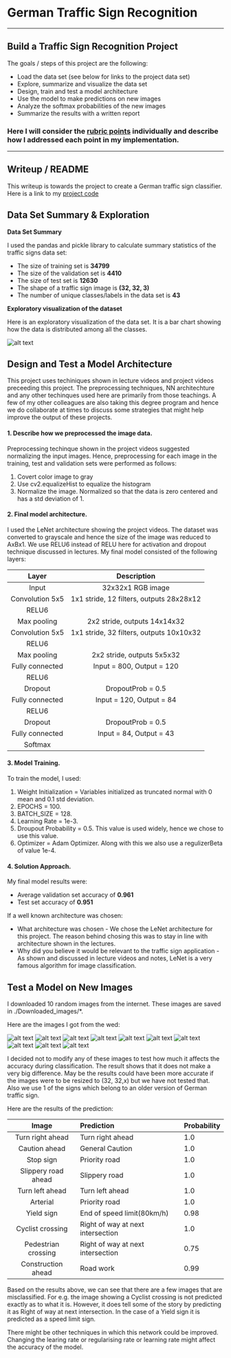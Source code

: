 # **German Traffic Sign Recognition**

---

## Build a Traffic Sign Recognition Project

The goals / steps of this project are the following:
* Load the data set (see below for links to the project data set)
* Explore, summarize and visualize the data set
* Design, train and test a model architecture
* Use the model to make predictions on new images
* Analyze the softmax probabilities of the new images
* Summarize the results with a written report

[//]: # (Image References)

[image1]: ./examples/visualization.png "Visualization"
[image2]: ./Downloaded_images/Arterial.jpg "Traffic Sign 1"
[image3]: ./Downloaded_images/Caution_ahead.jpg "Traffic Sign 2"
[image4]: ./Downloaded_images/Construction_ahead.jpg "Traffic Sign 3"
[image5]: ./Downloaded_images/Old_cyclists_crossing_theroad--Stock-Photo.jpg "Traffic Sign 4"
[image6]: ./Downloaded_images/pedestrian_crossing_Photo.jpg "Traffic Sign 5"
[image7]: ./Downloaded_images/slippery_road.jpg "Traffic Sign 6"
[image8]: ./Downloaded_images/Stop_Sign.jpg "Traffic Sign 7"
[image9]: ./Downloaded_images/Turn_left_ahead.jpg "Traffic Sign 8"
[image10]: ./Downloaded_images/Turn_right_ahead.jpg "Traffic Sign 9"
[image11]: ./Downloaded_images/yield_signs.jpg "Traffic Sign 10"

### Here I will consider the [rubric points](https://review.udacity.com/#!/rubrics/481/view) individually and describe how I addressed each point in my implementation.  

---
## Writeup / README

This writeup is towards the project to create a German traffic sign classifier. Here is a link to my [project code](https://github.com/metawala/SDCarNDTerm1/blob/master/P2_Traffic_Sign_Classifier/Traffic_Sign_Classifier.ipynb)

## Data Set Summary & Exploration

**Data Set Summary**

I used the pandas and pickle library to calculate summary statistics of the traffic signs data set:

* The size of training set is **34799**
* The size of the validation set is **4410**
* The size of test set is **12630**
* The shape of a traffic sign image is **(32, 32, 3)**
* The number of unique classes/labels in the data set is **43**

**Exploratory visualization of the dataset**

Here is an exploratory visualization of the data set. It is a bar chart showing how the data is distributed among all the classes.

![alt text][image1]

## Design and Test a Model Architecture

This project uses techiniques shown in lecture videos and project videos preceeding this project. The preprocessing techniques, NN architechture and any other techinques used here are primarily from those teachings. A few of my other colleagues are also taking this degree program and hence we do collaborate at times to discuss some strategies that might help improve the output of these projects. 

#### 1. Describe how we preprocessed the image data.

Preprocessing techinque shown in the project videos suggested normalizing the input images. Hence, preprocessing for each image in the training, test and validation sets were performed as follows:

1. Covert color image to gray
2. Use cv2.equalizeHist to equalize the histogram
3. Normalize the image. Normalized so that the data is zero centered and has a std deviation of 1.

#### 2. Final model architecture.

I used the LeNet architecture showing the project videos. The dataset was converted to grayscale and hence the size of the image was reduced to AxBx1. We use RELU6 instead of RELU here for activation and dropout technique discussed in lectures. My final model consisted of the following layers:

| Layer         		|     Description	        					| 
|:---------------------:|:---------------------------------------------:| 
| Input         		| 32x32x1 RGB image   							| 
| Convolution 5x5     	| 1x1 stride, 12 filters, outputs 28x28x12 	    |
| RELU6					|												|
| Max pooling	      	| 2x2 stride,  outputs 14x14x32 				|
| Convolution 5x5	    | 1x1 stride, 32 filters, outputs 10x10x32  	|
| RELU6					|												|
| Max pooling	      	| 2x2 stride,  outputs 5x5x32    				|
| Fully connected		| Input = 800, Output = 120     				|
| RELU6 				|												|
| Dropout		        | DropoutProb = 0.5								|
| Fully connected		| Input = 120, Output = 84						|
| RELU6 				|												|
| Dropout		        | DropoutProb = 0.5								|
| Fully connected		| Input = 84, Output = 43						|
| Softmax				|              									|

#### 3. Model Training.

To train the model, I used:
1. Weight Initialization = Variables initialized as truncated normal with 0 mean and 0.1 std deviation.
1. EPOCHS = 100.
2. BATCH_SIZE = 128.
3. Learning Rate = 1e-3.
4. Droupout Probability = 0.5. This value is used widely, hence we chose to use this value.
6. Optimizer = Adam Optimizer. Along with this we also use a regulizerBeta of value 1e-4.

#### 4. Solution Approach.

My final model results were:
* Average validation set accuracy of **0.961**
* Test set accuracy of **0.951**

If a well known architecture was chosen:
* What architecture was chosen - We chose the LeNet architecture for this project. The reason behind chosing this was to stay in line with architecture shown in the lectures.
* Why did you believe it would be relevant to the traffic sign application - As shown and discussed in lecture videos and notes, LeNet is a very famous algorithm for image classification. 

## Test a Model on New Images

I downloaded 10 random images from the internet. These images are saved in ./Downloaded_images/*. 

Here are the images I got from the wed:

![alt text][image2] ![alt text][image3] ![alt text][image4] ![alt text][image5] ![alt text][image6] ![alt text][image7] ![alt text][image8] ![alt text][image9] ![alt text][image10] ![alt text][image11]

I decided not to modify any of these images to test how much it affects the accuracy during classification. The result shows that it does not make a very big difference. May be the results could have been more accurate if the images were to be resized to (32, 32,x) but we have not tested that. Also we use 1 of the signs which belong to an older version of German traffic sign.

Here are the results of the prediction:

| Image			        |     Prediction                    |Probability |
|:---------------------:|:----------------------------------|------------|
| Turn right ahead 		| Turn right ahead			        | 1.0        |
| Caution ahead 		| General Caution			        | 1.0        |
| Stop sign		    	| Priority road				        | 1.0        |
| Slippery road ahead	| Slippery road				        | 1.0        |
| Turn left ahead		| Turn left ahead      		        | 1.0        |
| Arterial      		| Priority road      		        | 1.0        |
| Yield sign    		| End of speed limit(80km/h)        | 0.98       |
| Cyclist crossing		| Right of way at next intersection | 1.0        |
| Pedestrian crossing	| Right of way at next intersection | 0.75       |
| Construction ahead	| Road work           		        | 0.99       |

Based on the results above, we can see that there are a few images that are misclassified. For e.g. the image showing a Cyclist crossing is not predicted exactly as to what it is. However, it does tell some of the story by predicting it as Right of way at next intersection. In the case of a Yield sign it is predicted as a speed limit sign.

There might be other techniques in which this network could be improved. Changing the learing rate or regularising rate or learning rate might affect the accuracy of the model.